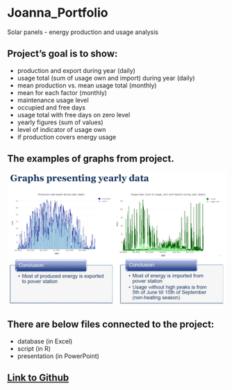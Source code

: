# Joanna_Portfolio
Solar panels  - energy production and usage analysis

## Project’s goal is to show:
* production and export during year (daily)
* usage total (sum of usage own and import) during year (daily)
* mean production vs. mean usage total (monthly) 
* mean for each factor (monthly) 
* maintenance usage level
* occupied and free days
* usage total with free days on zero level
* yearly figures (sum of values)
* level of indicator of usage own
* if production covers energy usage

## The examples of graphs from project.
![](https://github.com/Asiasia123/Joanna_Portfolio/blob/main/images/graphs.png)

## There are below files connected to the project:
* database (in Excel)
* script (in R)
* presentation (in PowerPoint)

## [Link to Github](https://github.com/Asiasia123/Joanna_Portfolio)
